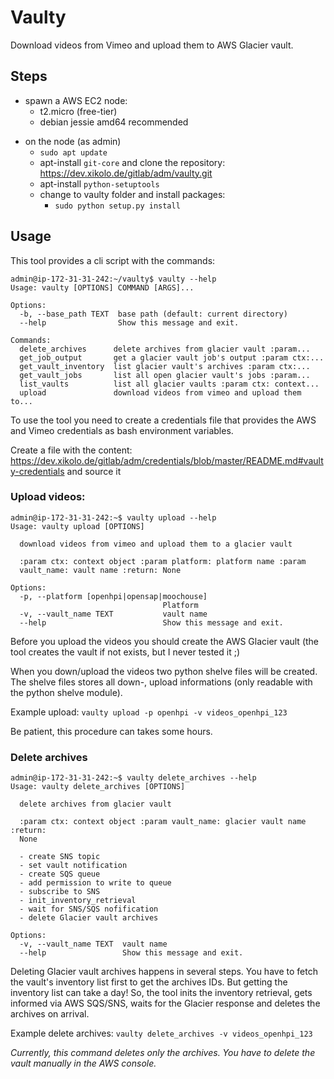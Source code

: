 # Vaulty

Download videos from Vimeo and upload them to AWS Glacier vault.

## Steps

+ spawn a AWS EC2 node:
    - t2.micro (free-tier)
    - debian jessie amd64 recommended
- on the node (as admin)
    - `sudo apt update`
    - apt-install `git-core` and clone the repository: https://dev.xikolo.de/gitlab/adm/vaulty.git
    - apt-install `python-setuptools`
    - change to vaulty folder and install packages:
        - `sudo python setup.py install`

## Usage

This tool provides a cli script with the commands:
```
admin@ip-172-31-31-242:~/vaulty$ vaulty --help
Usage: vaulty [OPTIONS] COMMAND [ARGS]...

Options:
  -b, --base_path TEXT  base path (default: current directory)
  --help                Show this message and exit.

Commands:
  delete_archives      delete archives from glacier vault :param...
  get_job_output       get a glacier vault job's output :param ctx:...
  get_vault_inventory  list glacier vault's archives :param ctx:...
  get_vault_jobs       list all open glacier vault's jobs :param...
  list_vaults          list all glacier vaults :param ctx: context...
  upload               download videos from vimeo and upload them to...
  ```

To use the tool you need to create a credentials file that provides the AWS and 
Vimeo credentials as bash environment variables.

Create a file with the content: 
https://dev.xikolo.de/gitlab/adm/credentials/blob/master/README.md#vaulty-credentials 
and source it

### Upload videos:
```
admin@ip-172-31-31-242:~$ vaulty upload --help
Usage: vaulty upload [OPTIONS]

  download videos from vimeo and upload them to a glacier vault

  :param ctx: context object :param platform: platform name :param
  vault_name: vault name :return: None

Options:
  -p, --platform [openhpi|opensap|moochouse]
                                  Platform
  -v, --vault_name TEXT           vault name
  --help                          Show this message and exit.
```

Before you upload the videos you should create the AWS Glacier vault (the tool 
creates the vault if not exists, but I never tested it ;)

When you down/upload the videos two python shelve files will be created. 
The shelve files stores all down-, upload informations (only readable with the 
python shelve module).

Example upload: `vaulty upload -p openhpi -v videos_openhpi_123`

Be patient, this procedure can takes some hours.


### Delete archives
```
admin@ip-172-31-31-242:~$ vaulty delete_archives --help
Usage: vaulty delete_archives [OPTIONS]

  delete archives from glacier vault

  :param ctx: context object :param vault_name: glacier vault name :return:
  None

  - create SNS topic
  - set vault notification
  - create SQS queue
  - add permission to write to queue
  - subscribe to SNS
  - init_inventory_retrieval
  - wait for SNS/SQS nofification
  - delete Glacier vault archives

Options:
  -v, --vault_name TEXT  vault name
  --help                 Show this message and exit.
```

Deleting Glacier vault archives happens in several steps. You have to fetch the 
vault's inventory list first to get the archives IDs. But getting the inventory 
list can take a day! So, the tool inits the inventory retrieval, gets informed 
via AWS SQS/SNS, waits for the Glacier response and deletes the archives on 
arrival.

Example delete archives: `vaulty delete_archives -v videos_openhpi_123`

*Currently, this command deletes only the archives. You have to delete the vault 
manually in the AWS console.*
